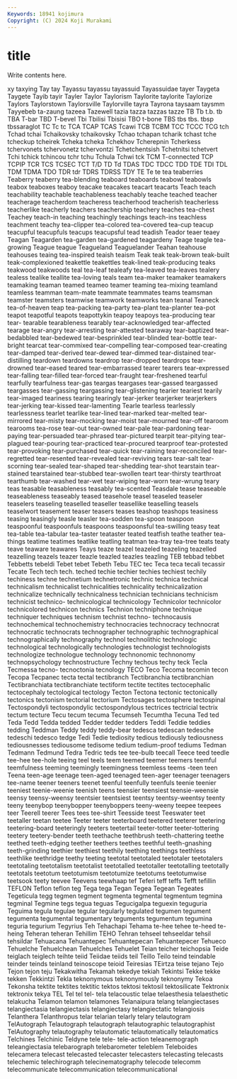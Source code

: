 ```yaml
---
Keywords: 18941 kojimura
Copyright: (C) 2024 Koji Murakami
---
```


# title

Write contents here.



xy taxying Tay tay
Tayassu tayassu tayassuid Tayassuidae tayer Taygeta Taygete Tayib tayir Tayler
Taylor Taylorism Taylorite taylorite Taylorize Taylors Taylorstown Taylorsville Taylorville tayra
Tayrona taysaam taysmm Tayyebeb ta-zaung tazeea Tazewell tazia tazza tazzas
tazze TB Tb t.b. tb TBA T-bar TBD T-bevel Tbi
Tbilisi Tbisisi TBO t-bone TBS tbs tbs. tbsp tbssaraglot TC
Tc tc TCA TCAP TCAS Tcawi TCB TCBM TCC TCCC
TCG tch Tchad tchai Tchaikovsky tchaikovsky Tchao tchapan tcharik tchast
tche tcheckup tcheirek Tcheka tcheka Tchekhov Tcherepnin Tcherkess tchervonets tchervonetz
tchervontzi Tchetchentsish Tchetnitsi tchetvert Tchi tchick tchincou tchr tchu Tchula
Tchwi tck TCM T-connected TCP TCPIP TCR TCS TCSEC TCT
T/D TD Td TDAS TDC TDCC TDD TDE TDI TDL
TDM TDMA TDO TDR tdr TDRS TDRSS TDY TE Te
te tea teaberries Teaberry teaberry tea-blending teaboard teaboards teabowl teabowls
teabox teaboxes teaboy teacake teacakes teacart teacarts Teach teach teachability
teachable teachableness teachably teache teached teacher teacherage teacherdom teacheress teacherhood
teacherish teacherless teacherlike teacherly teachers teachership teachery teaches tea-chest Teachey
teach-in teaching teachingly teachings teach-ins teachless teachment teachy tea-clipper tea-colored
tea-covered tea-cup teacup teacupful teacupfuls teacups teacupsful tead teadish Teador
teaer teaey Teagan Teagarden tea-garden tea-gardened teagardeny Teage teagle tea-growing
Teague teague Teagueland Teaguelander Teahan teahouse teahouses teaing tea-inspired teaish
teaism Teak teak teak-brown teak-built teak-complexioned teakettle teakettles teak-lined teak-producing
teaks teakwood teakwoods teal tea-leaf tealeafy tea-leaved tea-leaves tealery tealess
tealike teallite tea-loving teals team tea-maker teamaker teamakers teamaking teaman
teamed teameo teamer teaming tea-mixing teamland teamless teamman team-mate teammate
teammates teams teamsman teamster teamsters teamwise teamwork teamworks tean teanal
Teaneck tea-of-heaven teap tea-packing tea-party tea-plant tea-planter tea-pot teapot teapotful
teapots teapottykin teapoy teapoys tea-producing tear tear- tearable tearableness tearably
tear-acknowledged tear-affected tearage tear-angry tear-arresting tear-attested tearaway tear-baptized tear-bedabbled tear-bedewed
tear-besprinkled tear-blinded tear-bottle tear-bright tearcat tear-commixed tear-compelling tear-composed tear-creating tear-damped
tear-derived tear-dewed tear-dimmed tear-distained tear-distilling teardown teardowns teardrop tear-dropped teardrops
tear-drowned tear-eased teared tear-embarrassed tearer tearers tear-expressed tear-falling tear-filled tear-forced
tear-fraught tear-freshened tearful tearfully tearfulness tear-gas teargas teargases tear-gassed teargassed
teargasses tear-gassing teargassing tear-glistening tearier teariest tearily tear-imaged teariness tearing
tearingly tear-jerker tearjerker tearjerkers tear-jerking tear-kissed tear-lamenting Tearle tearless tearlessly
tearlessness tearlet tearlike tear-lined tear-marked tear-melted tear-mirrored tear-misty tear-mocking tear-moist
tear-mourned tear-off tearoom tearooms tea-rose tear-out tear-owned tear-pale tear-pardoning tear-paying
tear-persuaded tear-phrased tear-pictured tearpit tear-pitying tear-plagued tear-pouring tear-practiced tear-procured tearproof
tear-protested tear-provoking tear-purchased tear-quick tear-raining tear-reconciled tear-regretted tear-resented tear-revealed tear-reviving
tears tear-salt tear-scorning tear-sealed tear-shaped tear-shedding tear-shot tearstain tear-stained tearstained
tear-stubbed tear-swollen teart tear-thirsty tearthroat tearthumb tear-washed tear-wet tear-wiping tear-worn
tear-wrung teary teas teasable teasableness teasably tea-scented Teasdale tease teaseable
teaseableness teaseably teased teasehole teasel teaseled teaseler teaselers teaseling teaselled
teaseller teasellike teaselling teasels teaselwort teasement teaser teasers teases teashop
teashops teasiness teasing teasingly teasle teasler tea-sodden tea-spoon teaspoon teaspoonful
teaspoonfuls teaspoons teaspoonsful tea-swilling teasy teat tea-table tea-tabular tea-taster teataster
teated teatfish teathe teather tea-things teatime teatimes teatlike teatling teatman
tea-tray tea-tree teats teaty teave teaware teawares Teays teaze teazel
teazeled teazeling teazelled teazelling teazels teazer teazle teazled teazles teazling
TEB tebbad tebbet Tebbetts tebeldi Tebet tebet Tebeth Tebu TEC
tec Teca teca tecali tecassir Tecate Tech tech tech. teched
techie techier techies techiest techily techiness techne technetium technetronic technic
technica technical technicalism technicalist technicalities technicality technicalization technicalize technically technicalness
technician technicians technicism technicist technico- technicological technicology Technicolor technicolor technicolored
technicon technics Technion techniphone technique techniquer techniques technism technist techno-
technocausis technochemical technochemistry technocracies technocracy technocrat technocratic technocrats technographer technographic
technographical technographically technography technol technolithic technologic technological technologically technologies technologist
technologists technologize technologue technology technonomic technonomy technopsychology technostructure Techny techous
techy teck Tecla Tecmessa tecno- tecnoctonia tecnology TECO Teco Tecoma
tecomin tecon Tecopa Tecpanec tecta tectal tectibranch Tectibranchia tectibranchian Tectibranchiata
tectibranchiate tectiform tectite tectites tectocephalic tectocephaly tectological tectology Tecton Tectona
tectonic tectonically tectonics tectonism tectorial tectorium Tectosages tectosphere tectospinal Tectospondyli
tectospondylic tectospondylous tectrices tectricial tectrix tectum tecture Tecu tecum tecuma
Tecumseh Tecumtha Tecuna Ted ted Teda Tedd Tedda tedded Tedder
tedder tedders Teddi Teddie teddies tedding Teddman Teddy teddy teddy-bear
tedesca tedescan tedesche tedeschi tedesco tedge Tedi Tedie tediosity tedious
tediously tediousness tediousnesses tediousome tedisome tedium tedium-proof tediums Tedman Tedmann
Tedmund Tedra Tedric teds tee tee-bulb teecall Teece teed teedle
tee-hee tee-hole teeing teel teels teem teemed teemer teemers teemful
teemfulness teeming teemingly teemingness teemless teems -teen teen Teena teen-age
teenage teen-aged teenaged teen-ager teenager teenagers tee-name teener teeners teenet
teenful teenfully teenfuls teenie teenier teeniest teenie-weenie teenish teens teensier
teensiest teensie-weensie teensy teensy-weensy teentsier teentsiest teentsy teentsy-weentsy teenty teeny
teenybop teenybopper teenyboppers teeny-weeny teepee teepees teer Teerell teerer Tees
tees tee-shirt Teesside teest Teeswater teet teetaller teetan teetee Teeter
teeter teeterboard teetered teeterer teetering teetering-board teeteringly teeters teetertail teeter-totter
teeter-tottering teetery teetery-bender teeth teethache teethbrush teeth-chattering teethe teethed teeth-edging
teether teethers teethes teethful teeth-gnashing teeth-grinding teethier teethiest teethily teething
teethings teethless teethlike teethridge teethy teeting teetotal teetotaled teetotaler teetotalers
teetotaling teetotalism teetotalist teetotalled teetotaller teetotalling teetotally teetotals teetotum teetotumism
teetotumize teetotums teetotumwise teetsook teety teevee Teevens teewhaap tef Teferi
teff teffs Tefft tefillin TEFLON Teflon teflon teg Tega tega
Tegan Tegea Tegean Tegeates Tegeticula tegg tegmen tegment tegmenta tegmental
tegmentum tegmina tegminal Tegmine tegs tegua teguas Tegucigalpa teguexin teguguria
Teguima tegula tegulae tegular tegularly tegulated tegumen tegument tegumenta tegumental
tegumentary teguments tegumentum tegumina teguria tegurium Tegyrius Teh Tehachapi Tehama
te-hee tehee te-heed te-heing Teheran teheran Tehillim TEHO Tehran tehseel
tehseeldar tehsil tehsildar Tehuacana Tehuantepec Tehuantepecan Tehuantepecer Tehueco Tehuelche Tehuelchean
Tehuelches Tehuelet Teian teicher teichopsia Teide teiglach teiglech teihte teiid
Teiidae teiids teil Teillo Teilo teind teindable teinder teinds teinland
teinoscope teioid Teiresias TEirtza teise tejano Tejo Tejon tejon teju
Tekakwitha Tekamah tekedye tekiah Tekintsi Tekke tekke tekken Tekkintzi Tekla
teknonymous teknonymously teknonymy Tekoa Tekonsha tektite tektites tektitic tektos tektosi
tektosil tektosilicate Tektronix tektronix tekya TEL Tel tel tel- tela
telacoustic telae telaesthesia telaesthetic telakucha Telamon telamon telamones Telanaipura telang
telangiectases telangiectasia telangiectasis telangiectasy telangiectatic telangiosis Telanthera Telanthropus telar telarian
telarly telary telautogram TelAutograph Telautograph telautograph telautographic telautographist TelAutography telautography
telautomatic telautomatically telautomatics Telchines Telchinic Teldyne tele tele- tele-action teleanemograph
teleangiectasia telebarograph telebarometer teleblem Teleboides telecamera telecast telecasted telecaster telecasters
telecasting telecasts telechemic telechirograph telecinematography telecode telecomm telecommunicate telecommunication telecommunicational

